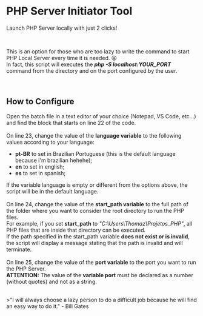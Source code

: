 # PHP Server Initiator Tool

<p>
  Launch PHP Server locally with just 2 clicks!
</p>
<br>
<p>
  This is an option for those who are too lazy to write the command to start PHP Local Server every time it is needed. 😜
  <br>
  In fact, this script will executes the <strong><i>php -S localhost:YOUR_PORT</i></strong> command from the directory and on the port configured by the user.
</p>
<br>

## How to Configure

<p>
  Open the batch file in a text editor of your choice (Notepad, VS Code, etc...) and find the block that starts on line 22 of the code.
  <br>
  <br>
  On line 23, change the value of the <strong>language variable</strong> to the following values according to your language:
  <ul>
    <li><strong>pt-BR</strong> to set in Brazilian Portuguese (this is the default language because i'm brazilian hehehe);</li>
    <li><strong>en</strong> to set in english;</li>
    <li><strong>es</strong> to set in spanish;</li>
  </ul>
  If the variable language is empty or different from the options above, the script will be in the default language.
  
 <br>
 <br>
 On line 24, change the value of the <strong>start_path variable</strong> to the full path of the folder where you want to consider the root directory to run the PHP files.
 <br>
 For example, if you set <strong>start_path</strong> to <i>"C:\Users\Thomaz\Projetos_PHP"</i>, all PHP files that are inside that directory can be executed.
 <br>
 If the path specified in the start_path variable <b>does not exist or is invalid</b>, the script will display a message stating that the path is invalid and will terminate.
 
 <br>
 <br>
 On line 25, change the value of the <b>port variable</b> to the port you want to run the PHP Server.
 <br>
 <b>ATTENTION:</b> The value of the <b>variable port</b> must be declared as a number (without quotes) and not as a string.
</p>

<br>
>"I will always choose a lazy person to do a difficult job because he will find an easy way to do it." - Bill Gates
 
